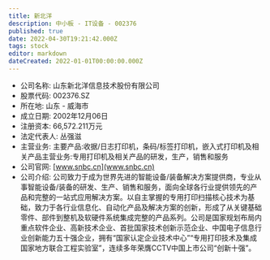 ```yaml
---
title: 新北洋
description: 中小板 - IT设备 - 002376
published: true
date: 2022-04-30T19:21:42.000Z
tags: stock
editor: markdown
dateCreated: 2022-01-01T00:00:00.000Z
---
```


- 公司名称: 山东新北洋信息技术股份有限公司
- 股票代码: 002376.SZ
- 所在地: 山东 - 威海市
- 成立日期: 2002年12月06日
- 注册资本: 66,572.211万元
- 法定代表人: 丛强滋
- 主营业务: 主要产品:收据/日志打印机，条码/标签打印机，嵌入式打印机及相关产品主营业务:专用打印机及相关产品的研发，生产，销售和服务
- 公司官网: [www.snbc.cn](www.snbc.cn)
- 公司介绍: 公司致力于成为世界先进的智能设备/装备解决方案提供商，专业从事智能设备/装备的研发、生产、销售和服务，面向全球各行业提供领先的产品和完整的一站式应用解决方案。以自主掌握的专用打印扫描核心技术为基础，致力于各行业信息化、自动化产品及解决方案的创新，形成了从关键基础零件、部件到整机及软硬件系统集成完整的产品系列。公司是国家规划布局内重点软件企业、高新技术企业、首批国家技术创新示范企业、中国电子信息行业创新能力五十强企业，拥有“国家认定企业技术中心”“专用打印技术及集成国家地方联合工程实验室”，连续多年荣膺CCTV中国上市公司“创新十强”。


